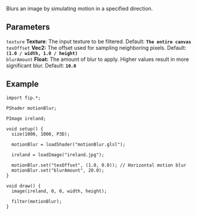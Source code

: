 Blurs an image by simulating motion in a specified direction.

## Parameters
`texture` **Texture**: The input texture to be filtered. Default: **`The entire canvas`**
<br>
`texOffset` **Vec2:** The offset used for sampling neighboring pixels. Default: **`(1.0 / width, 1.0 / height)`**
<br>
`blurAmount` **Float:** The amount of blur to apply. Higher values result in more significant blur. Default: **`10.0`**

## Example
```processing
import fip.*;

PShader motionBlur;

PImage ireland;

void setup() {
  size(1000, 1000, P3D);

  motionBlur = loadShader("motionBlur.glsl");

  ireland = loadImage("ireland.jpg");

  motionBlur.set("texOffset", (1.0, 0.0)); // Horizontal motion blur
  motionBlur.set("blurAmount", 20.0);
}

void draw() {
  image(ireland, 0, 0, width, height);

  filter(motionBlur);
}

```